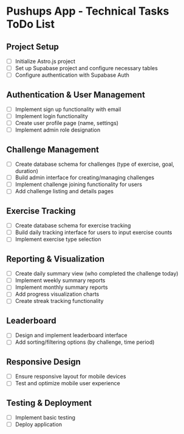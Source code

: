 # Pushups App - Technical Tasks ToDo List

## Project Setup
- [ ] Initialize Astro.js project
- [ ] Set up Supabase project and configure necessary tables
- [ ] Configure authentication with Supabase Auth

## Authentication & User Management
- [ ] Implement sign up functionality with email
- [ ] Implement login functionality
- [ ] Create user profile page (name, settings)
- [ ] Implement admin role designation

## Challenge Management
- [ ] Create database schema for challenges (type of exercise, goal, duration)
- [ ] Build admin interface for creating/managing challenges
- [ ] Implement challenge joining functionality for users
- [ ] Add challenge listing and details pages

## Exercise Tracking
- [ ] Create database schema for exercise tracking
- [ ] Build daily tracking interface for users to input exercise counts
- [ ] Implement exercise type selection

## Reporting & Visualization
- [ ] Create daily summary view (who completed the challenge today)
- [ ] Implement weekly summary reports
- [ ] Implement monthly summary reports
- [ ] Add progress visualization charts
- [ ] Create streak tracking functionality

## Leaderboard
- [ ] Design and implement leaderboard interface
- [ ] Add sorting/filtering options (by challenge, time period)

## Responsive Design
- [ ] Ensure responsive layout for mobile devices
- [ ] Test and optimize mobile user experience

## Testing & Deployment
- [ ] Implement basic testing
- [ ] Deploy application